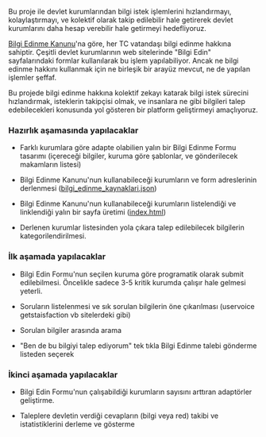 Bu proje ile devlet kurumlarından bilgi istek işlemlerini hızlandırmayı, kolaylaştırmayı, ve kolektif olarak takip edilebilir hale getirerek devlet kurumlarını daha hesap verebilir hale getirmeyi hedefliyoruz.

[Bilgi Edinme Kanunu](http://www.mevzuat.gov.tr/Metin.Aspx?MevzuatKod=1.5.4982&sourceXmlSearch=&MevzuatIliski=0)'na göre, her TC vatandaşı bilgi edinme hakkına sahiptir. Çeşitli devlet kurumlarının web sitelerinde "Bilgi Edin" sayfalarındaki formlar kullanılarak bu işlem yapılabiliyor. Ancak ne bilgi edinme hakkını kullanmak için ne birleşik bir arayüz mevcut, ne de yapılan işlemler şeffaf.

Bu projede bilgi edinme hakkına kolektif zekayı katarak bilgi istek sürecini hızlandırmak, isteklerin takipçisi olmak, ve insanlara ne gibi bilgileri talep edebilecekleri konusunda yol gösteren bir platform geliştirmeyi amaçlıyoruz.

### Hazırlık aşamasında yapılacaklar

- Farklı kurumlara göre adapte olabilien yalın bir Bilgi Edinme Formu tasarımı (içereceği bilgiler, kuruma göre şablonlar, ve gönderilecek makamların listesi)
 
- Bilgi Edinme Kanunu'nun kullanabileceği kurumların ve form adreslerinin derlenmesi ([bilgi_edinme_kaynaklari.json](https://github.com/direnkod/bilgi-edin/blob/master/bilgi_edinme_kaynaklari.json))

- Bilgi Edinme Kanunu'nun kullanabileceği kurumların listelendiği ve linklendiği yalın bir sayfa üretimi ([index.html](https://github.com/direnkod/bilgi-edin/blob/master/index.html))

- Derlenen kurumlar listesinden yola çıkara talep edilebilecek bilgilerin kategorilendirilmesi.

### İlk aşamada yapılacaklar

- Bilgi Edin Formu'nun seçilen kuruma göre programatik olarak submit edilebilmesi. Öncelikle sadece 3-5 kritik kurumda çalışır hale gelmesi yeterli.

- Soruların listelenmesi ve sık sorulan bilgilerin öne çıkarılması (uservoice getstaisfaction vb sitelerdeki gibi)

- Sorulan bilgiler arasında arama

- "Ben de bu bilgiyi talep ediyorum" tek tıkla Bilgi Edinme talebi gönderme listeden seçerek

### İkinci aşamada yapılacaklar

- Bilgi Edin Formu'nun çalışabildiği kurumların sayısını arttıran adaptörler geliştirme.

- Taleplere devletin verdiği cevapların (bilgi veya red) takibi ve istatistiklerini derleme ve gösterme
